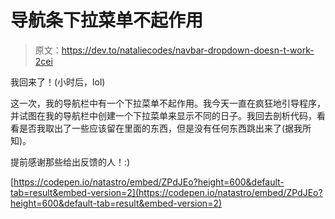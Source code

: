 # 导航条下拉菜单不起作用

> 原文：<https://dev.to/nataliecodes/navbar-dropdown-doesn-t-work-2cei>

我回来了！(小时后，lol)

这一次，我的导航栏中有一个下拉菜单不起作用。我今天一直在疯狂地引导程序，并试图在我的导航栏中创建一个下拉菜单来显示不同的日子。我回去剖析代码，看看是否我取出了一些应该留在里面的东西，但是没有任何东西跳出来了(据我所知)。

提前感谢那些给出反馈的人！:)

[https://codepen.io/natastro/embed/ZPdJEo?height=600&default-tab=result&embed-version=2](https://codepen.io/natastro/embed/ZPdJEo?height=600&default-tab=result&embed-version=2)